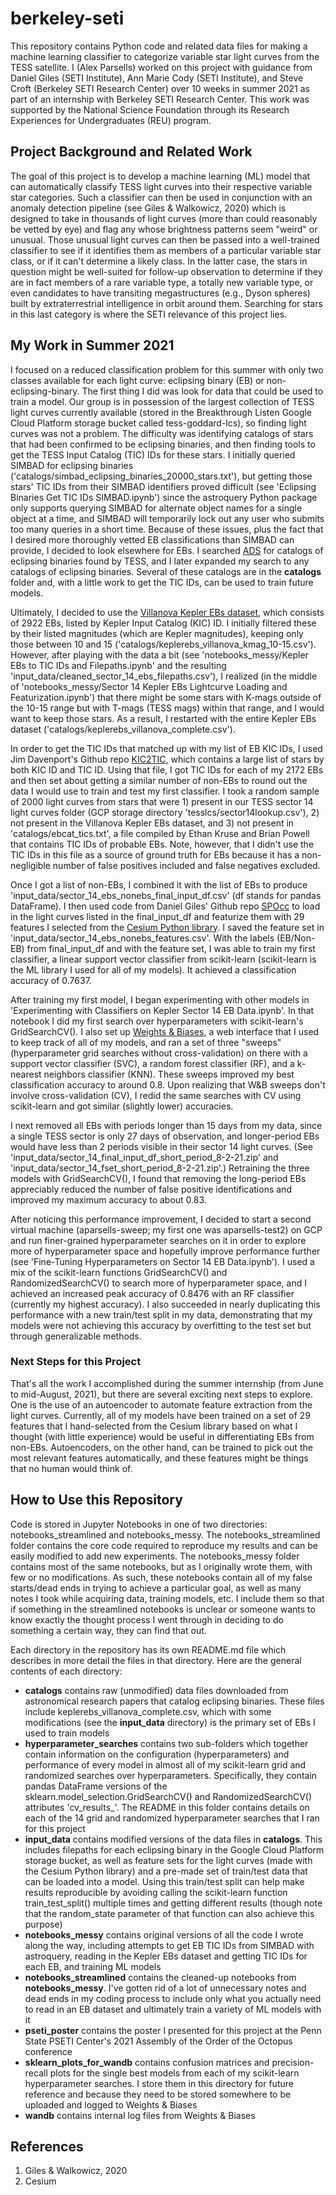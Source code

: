 # berkeley-seti
This repository contains Python code and related data files for making a machine learning classifier to categorize variable star light curves from the TESS satellite. I (Alex Parsells) worked on this project with guidance from Daniel Giles (SETI Institute), Ann Marie Cody (SETI Institute), and Steve Croft (Berkeley SETI Research Center) over 10 weeks in summer 2021 as part of an internship with Berkeley SETI Research Center. This work was supported by the National Science Foundation through its Research Experiences for Undergraduates (REU) program.

## Project Background and Related Work
The goal of this project is to develop a machine learning (ML) model that can automatically classify TESS light curves into their respective variable star categories. Such a classifier can then be used in conjunction with an anomaly detection pipeline (see Giles & Walkowicz, 2020) which is designed to take in thousands of light curves (more than could reasonably be vetted by eye) and flag any whose brightness patterns seem "weird" or unusual. Those unusual light curves can then be passed into a well-trained classifier to see if it identifies them as members of a particular variable star class, or if it can't determine a likely class. In the latter case, the stars in question might be well-suited for follow-up observation to determine if they are in fact members of a rare variable type, a totally new variable type, or even candidates to have transiting megastructures (e.g., Dyson spheres) built by extraterrestrial intelligence in orbit around them. Searching for stars in this last category is where the SETI relevance of this project lies.

## My Work in Summer 2021
I focused on a reduced classification problem for this summer with only two classes available for each light curve: eclipsing binary (EB) or non-eclipsing-binary. The first thing I did was look for data that could be used to train a model. Our group is in possession of the largest collection of TESS light curves currently available (stored in the Breakthrough Listen Google Cloud Platform storage bucket called tess-goddard-lcs), so finding light curves was not a problem. The difficulty was identifying catalogs of stars that had been confirmed to be eclipsing binaries, and then finding tools to get the TESS Input Catalog (TIC) IDs for these stars. I initially queried SIMBAD for eclipsing binaries ('catalogs/simbad_eclipsing_binaries_20000_stars.txt'), but getting those stars' TIC IDs from their SIMBAD identifiers proved difficult (see 'Eclipsing Binaries Get TIC IDs SIMBAD.ipynb') since the astroquery Python package only supports querying SIMBAD for alternate object names for a single object at a time, and SIMBAD will temporarily lock out any user who submits too many queries in a short time. Because of these issues, plus the fact that I desired more thoroughly vetted EB classifications than SIMBAD can provide, I decided to look elsewhere for EBs. I searched [ADS](https://ui.adsabs.harvard.edu/) for catalogs of eclipsing binaries found by TESS, and I later expanded my search to any catalogs of eclipsing binaries. Several of these catalogs are in the __catalogs__ folder and, with a little work to get the TIC IDs, can be used to train future models. 

Ultimately, I decided to use the [Villanova Kepler EBs dataset](keplerebs.villanova.edu), which consists of 2922 EBs, listed by Kepler Input Catalog (KIC) ID. I initially filtered these by their listed magnitudes (which are Kepler magnitudes), keeping only those between 10 and 15 ('catalogs/keplerebs_villanova_kmag_10-15.csv'). However, after playing with the data a bit (see 'notebooks_messy/Kepler EBs to TIC IDs and Filepaths.ipynb' and the resulting 'input_data/cleaned_sector_14_ebs_filepaths.csv'), I realized (in the middle of 'notebooks_messy/Sector 14 Kepler EBs Lightcurve Loading and Featurization.ipynb') that there might be some stars with K-mags outside of the 10-15 range but with T-mags (TESS mags) within that range, and I would want to keep those stars. As a result, I restarted with the entire Kepler EBs dataset ('catalogs/keplerebs_villanova_complete.csv'). 

In order to get the TIC IDs that matched up with my list of EB KIC IDs, I used Jim Davenport's Github repo [KIC2TIC](https://github.com/jradavenport/kic2tic), which contains a large list of stars by both KIC ID and TIC ID. Using that file, I got TIC IDs for each of my 2172 EBs and then set about getting a similar number of non-EBs to round out the data I would use to train and test my first classifier. I took a random sample of 2000 light curves from stars that were 1) present in our TESS sector 14 light curves folder (GCP storage directory 'tesslcs/sector14lookup.csv'), 2) not present in the Villanova Kepler EBs dataset, and 3) not present in 'catalogs/ebcat_tics.txt', a file compiled by Ethan Kruse and Brian Powell that contains TIC IDs of probable EBs. Note, however, that I didn't use the TIC IDs in this file as a source of ground truth for EBs because it has a non-negligible number of false positives included and false negatives excluded.

Once I got a list of non-EBs, I combined it with the list of EBs to produce 'input_data/sector_14_ebs_nonebs_final_input_df.csv' (df stands for pandas DataFrame). I then used code from Daniel Giles' Github repo [SPOcc](https://github.com/d-giles/SPOcc/tree/main/spocc) to load in the light curves listed in the final_input_df and featurize them with 29 features I selected from the [Cesium Python library](https://cesium-ml.org/). I saved the feature set in 'input_data/sector_14_ebs_nonebs_features.csv'. With the labels (EB/Non-EB) from final_input_df and with the feature set, I was able to train my first classifier, a linear support vector classifier from scikit-learn (scikit-learn is the ML library I used for all of my models). It achieved a classification accuracy of 0.7637.

After training my first model, I began experimenting with other models in 'Experimenting with Classifiers on Kepler Sector 14 EB Data.ipynb'. In that notebook I did my first search over hyperparameters with scikit-learn's GridSearchCV(). I also set up [Weights & Biases](https://wandb.ai/), a web interface that I used to keep track of all of my models, and ran a set of three "sweeps" (hyperparameter grid searches without cross-validation) on there with a support vector classifier (SVC), a random forest classifier (RF), and a k-nearest neighbors classifier (KNN). These sweeps improved my best classification accuracy to around 0.8. Upon realizing that W&B sweeps don't involve cross-validation (CV), I redid the same searches with CV using scikit-learn and got similar (slightly lower) accuracies. 

I next removed all EBs with periods longer than 15 days from my data, since a single TESS sector is only 27 days of observation, and longer-period EBs would have less than 2 periods visible in their sector 14 light curves. (See 'input_data/sector_14_final_input_df_short_period_8-2-21.zip' and 'input_data/sector_14_fset_short_period_8-2-21.zip'.) Retraining the three models with GridSearchCV(), I found that removing the long-period EBs appreciably reduced the number of false positive identifications and improved my maximum accuracy to about 0.83. 

After noticing this performance improvement, I decided to start a second virtual machine (aparsells-sweep; my first one was aparsells-test2) on GCP and run finer-grained hyperparameter searches on it in order to explore more of hyperparameter space and hopefully improve performance further (see 'Fine-Tuning Hyperparameters on Sector 14 EB Data.ipynb'). I used a mix of the scikit-learn functions GridSearchCV() and RandomizedSearchCV() to search more of hyperparameter space, and I achieved an increased peak accuracy of 0.8476 with an RF classifier (currently my highest accuracy). I also succeeded in nearly duplicating this performance with a new train/test split in my data, demonstrating that my models were not achieving this accuracy by overfitting to the test set but through generalizable methods. 

### Next Steps for this Project
That's all the work I accomplished during the summer internship (from June to mid-August, 2021), but there are several exciting next steps to explore. One is the use of an autoencoder to automate feature extraction from the light curves. Currently, all of my models have been trained on a set of 29 features that I hand-selected from the Cesium library based on what I thought (with little experience) would be useful in differentiating EBs from non-EBs. Autoencoders, on the other hand, can be trained to pick out the most relevant features automatically, and these features might be things that no human would think of. 

## How to Use this Repository
Code is stored in Jupyter Notebooks in one of two directories: notebooks_streamlined and notebooks_messy. The notebooks_streamlined folder contains the core code required to reproduce my results and can be easily modified to add new experiments. The notebooks_messy folder contains most of the same notebooks, but as I originally wrote them, with few or no modifications. As such, these notebooks contain all of my false starts/dead ends in trying to achieve a particular goal, as well as many notes I took while acquiring data, training models, etc. I include them so that if something in the streamlined notebooks is unclear or someone wants to know exactly the thought process I went through in deciding to do something a certain way, they can find that out.

Each directory in the repository has its own README.md file which describes in more detail the files in that directory. Here are the general contents of each directory:
* __catalogs__ contains raw (unmodified) data files downloaded from astronomical research papers that catalog eclipsing binaries. These files include keplerebs_villanova_complete.csv, which with some modifications (see the __input_data__ directory) is the primary set of EBs I used to train models
* __hyperparameter_searches__ contains two sub-folders which together contain information on the configuration (hyperparameters) and performance of every model in almost all of my scikit-learn grid and randomized searches over hyperparameters. Specifically, they contain pandas DataFrame versions of the sklearn.model_selection.GridSearchCV() and RandomizedSearchCV() attributes 'cv_results_'. The README in this folder contains details on each of the 14 grid and randomized hyperparameter searches that I ran for this project
* __input_data__ contains modified versions of the data files in __catalogs__. This includes filepaths for each eclipsing binary in the Google Cloud Platform storage bucket, as well as feature sets for the light curves (made with the Cesium Python library) and a pre-made set of train/test data that can be loaded into a model. Using this train/test split can help make results reproducible by avoiding calling the scikit-learn function train_test_split() multiple times and getting different results (though note that the random_state parameter of that function can also achieve this purpose)
* __notebooks_messy__ contains original versions of all the code I wrote along the way, including attempts to get EB TIC IDs from SIMBAD with astroquery, reading in the Kepler EBs dataset and getting TIC IDs for each EB, and training ML models
* __notebooks_streamlined__ contains the cleaned-up notebooks from __notebooks_messy__. I've gotten rid of a lot of unnecessary notes and dead ends in my coding process to include only what you actually need to read in an EB dataset and ultimately train a variety of ML models with it
* __pseti_poster__ contains the poster I presented for this project at the Penn State PSETI Center's 2021 Assembly of the Order of the Octopus conference
* __sklearn_plots_for_wandb__ contains confusion matrices and precision-recall plots for the single best models from each of my scikit-learn hyperparameter searches. I store them in this directory for future reference and because they need to be stored somewhere to be uploaded and logged to Weights & Biases
* __wandb__ contains internal log files from Weights & Biases

## References
1. Giles & Walkowicz, 2020
2. Cesium
